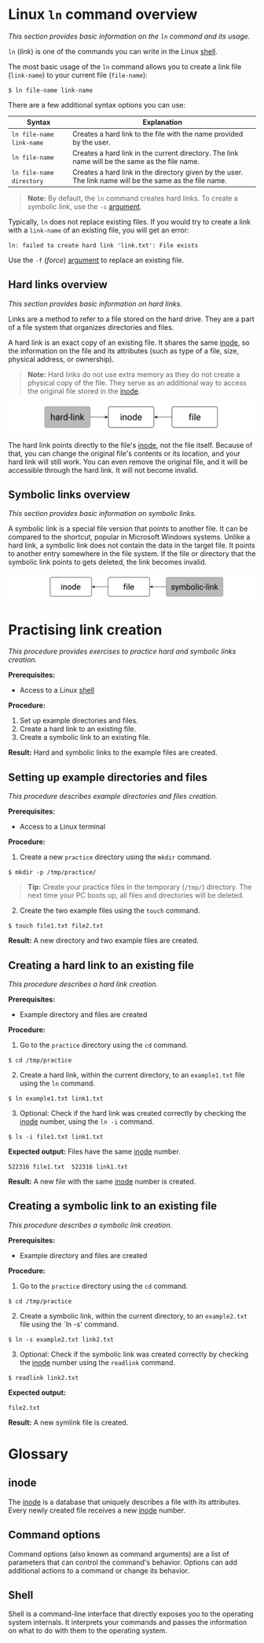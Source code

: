 # Linux `ln` command overview
*This section provides basic information on the `ln` command and its usage.*

`ln` (*link*) is one of the commands you can write in the Linux [shell](#Shell).

The most basic usage of the `ln` command allows you to create a link file (`link-name`) to your current file (`file-name`):
```
$ ln file-name link-name
```
There are a few additional syntax options you can use:

|Syntax|Explanation|
| ------------- | ------------- |
|`ln file-name link-name`| Creates a hard link to the file with the name provided by the user.|
|`ln file-name`| Creates a hard link in the current directory. The link name will be the same as the file name.|
|`ln file-name directory`| Creates a hard link in the directory given by the user. The link name will be the same as the file name.|

> **Note:**
By default, the `ln` command creates hard links. To create a symbolic link, use the `-s` [argument](#command-options).

Typically, `ln` does not replace existing files. If you would try to create a link with a `link-name` of an existing file, you will get an error:
```
ln: failed to create hard link 'link.txt': File exists
```
Use the `-f` (*force*) [argument](#command-options) to replace an existing file.

## Hard links overview
*This section provides basic information on hard links.*

Links are a method to refer to a file stored on the hard drive. They are a part of a file system that organizes directories and files.

A hard link is an exact copy of an existing file. It shares the same [inode](#inode), so the information on the file and its attributes (such as type of a file, size, physical address, or ownership).

> **Note:**
Hard links do not use extra memory as they do not create a physical copy of the file. They serve as an additional way to access the original file stored in the [inode](#inode).

![hardlinks](hard.jpg?raw=true "Hard links")

The hard link points directly to the file's [inode](#inode), not the file itself. Because of that, you can change the original file's contents or its location, and your hard link will still work. You can even remove the original file, and it will be accessible through the hard link. It will not become invalid.

## Symbolic links overview
*This section provides basic information on symbolic links.*

A symbolic link is a special file version that points to another file. It can be compared to the shortcut, popular in Microsoft Windows systems. Unlike a hard link, a symbolic link does not contain the data in the target file. It points to another entry somewhere in the file system. If the file or directory that the symbolic link points to gets deleted, the link becomes invalid.

![symlinks](soft.jpg?raw=true "Symbolic links")

# Practising link creation
*This procedure provides exercises to practice hard and symbolic links creation.*

**Prerequisites:**
- Access to a Linux [shell](##Shell)

**Procedure:**
1. Set up example directories and files.
2. Create a hard link to an existing file.
3. Create a symbolic link to an existing file.

**Result:**
Hard and symbolic links to the example files are created. 

## Setting up example directories and files
*This procedure describes example directories and files creation.*

**Prerequisites:**
- Access to a Linux terminal

**Procedure:**
1. Create a new `practice` directory using the `mkdir` command.
```
$ mkdir -p /tmp/practice/
```
> **Tip:**
Create your practice files in the temporary (`/tmp/`) directory. The next time your PC boots up, all files and directories will be deleted.

2. Create the two example files using the `touch` command.
```
$ touch file1.txt file2.txt
```

**Result:**
A new directory and two example files are created.

## Creating a hard link to an existing file
*This procedure describes a hard link creation.*

**Prerequisites:**
- Example directory and files are created

**Procedure:**
1. Go to the `practice` directory using the `cd` command.
```
$ cd /tmp/practice
```
2. Create a hard link, within the current directory, to an `example1.txt` file using the `ln` command.
```
$ ln example1.txt link1.txt
```
3. Optional: Check if the hard link was created correctly by checking the [inode](#inode) number, using the `ln -i` command.
```
$ ls -i file1.txt link1.txt 
```
**Expected output:**
Files have the same [inode](#inode) number.
```
522316 file1.txt  522316 link1.txt
```

**Result:**
A new file with the same [inode](#inode) number is created.

## Creating a symbolic link to an existing file
*This procedure describes a symbolic link creation.*

**Prerequisites:**
- Example directory and files are created

**Procedure:**
1. Go to the `practice` directory using the `cd` command.
```
$ cd /tmp/practice
```
2. Create a symbolic link, within the current directory, to an `example2.txt` file using the `ln -s' command.
```
$ ln -s example2.txt link2.txt
```
3. Optional: Check if the symbolic link was created correctly by checking the [inode](#inode) number using the `readlink` command.
```
$ readlink link2.txt
```
**Expected output:**
```
file2.txt
```

**Result:**
A new symlink file is created. 

# Glossary

## inode
The [inode](#inode) is a database that uniquely describes a file with its attributes. Every newly created file receives a new [inode](#inode) number.

## Command options
Command options (also known as command arguments) are a list of parameters that can control the command's behavior. Options can add additional actions to a command or change its behavior.

## Shell
Shell is a command-line interface that directly exposes you to the operating system internals. It interprets your commands and passes the information on what to do with them to the operating system.
